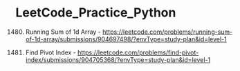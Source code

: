 # LeetCode_Practice_Python

1480. Running Sum of 1d Array - https://leetcode.com/problems/running-sum-of-1d-array/submissions/904697498/?envType=study-plan&id=level-1

724.  Find Pivot Index - https://leetcode.com/problems/find-pivot-index/submissions/904705368/?envType=study-plan&id=level-1


